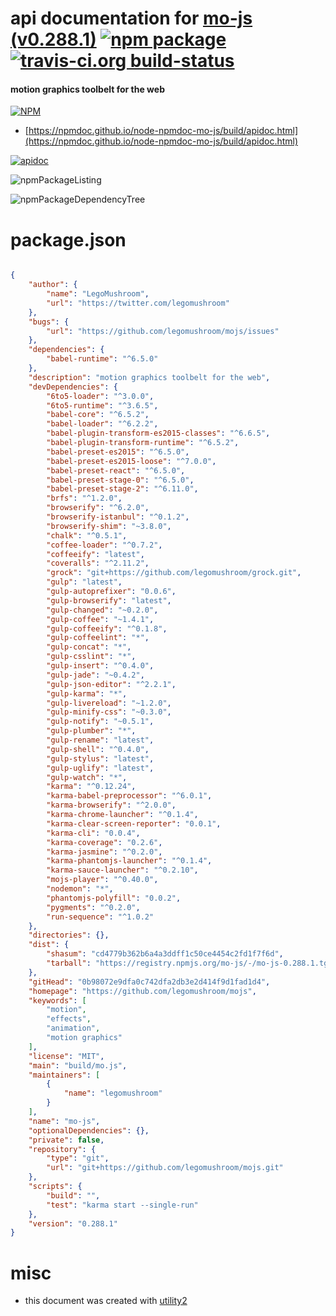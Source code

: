 # api documentation for  [mo-js (v0.288.1)](https://github.com/legomushroom/mojs)  [![npm package](https://img.shields.io/npm/v/npmdoc-mo-js.svg?style=flat-square)](https://www.npmjs.org/package/npmdoc-mo-js) [![travis-ci.org build-status](https://api.travis-ci.org/npmdoc/node-npmdoc-mo-js.svg)](https://travis-ci.org/npmdoc/node-npmdoc-mo-js)
#### motion graphics toolbelt for the web

[![NPM](https://nodei.co/npm/mo-js.png?downloads=true&downloadRank=true&stars=true)](https://www.npmjs.com/package/mo-js)

- [https://npmdoc.github.io/node-npmdoc-mo-js/build/apidoc.html](https://npmdoc.github.io/node-npmdoc-mo-js/build/apidoc.html)

[![apidoc](https://npmdoc.github.io/node-npmdoc-mo-js/build/screenCapture.buildCi.browser.%252Ftmp%252Fbuild%252Fapidoc.html.png)](https://npmdoc.github.io/node-npmdoc-mo-js/build/apidoc.html)

![npmPackageListing](https://npmdoc.github.io/node-npmdoc-mo-js/build/screenCapture.npmPackageListing.svg)

![npmPackageDependencyTree](https://npmdoc.github.io/node-npmdoc-mo-js/build/screenCapture.npmPackageDependencyTree.svg)



# package.json

```json

{
    "author": {
        "name": "LegoMushroom",
        "url": "https://twitter.com/legomushroom"
    },
    "bugs": {
        "url": "https://github.com/legomushroom/mojs/issues"
    },
    "dependencies": {
        "babel-runtime": "^6.5.0"
    },
    "description": "motion graphics toolbelt for the web",
    "devDependencies": {
        "6to5-loader": "^3.0.0",
        "6to5-runtime": "^3.6.5",
        "babel-core": "^6.5.2",
        "babel-loader": "^6.2.2",
        "babel-plugin-transform-es2015-classes": "^6.6.5",
        "babel-plugin-transform-runtime": "^6.5.2",
        "babel-preset-es2015": "^6.5.0",
        "babel-preset-es2015-loose": "^7.0.0",
        "babel-preset-react": "^6.5.0",
        "babel-preset-stage-0": "^6.5.0",
        "babel-preset-stage-2": "^6.11.0",
        "brfs": "^1.2.0",
        "browserify": "^6.2.0",
        "browserify-istanbul": "^0.1.2",
        "browserify-shim": "~3.8.0",
        "chalk": "^0.5.1",
        "coffee-loader": "^0.7.2",
        "coffeeify": "latest",
        "coveralls": "^2.11.2",
        "grock": "git+https://github.com/legomushroom/grock.git",
        "gulp": "latest",
        "gulp-autoprefixer": "0.0.6",
        "gulp-browserify": "latest",
        "gulp-changed": "~0.2.0",
        "gulp-coffee": "~1.4.1",
        "gulp-coffeeify": "^0.1.8",
        "gulp-coffeelint": "*",
        "gulp-concat": "*",
        "gulp-csslint": "*",
        "gulp-insert": "^0.4.0",
        "gulp-jade": "~0.4.2",
        "gulp-json-editor": "^2.2.1",
        "gulp-karma": "*",
        "gulp-livereload": "~1.2.0",
        "gulp-minify-css": "~0.3.0",
        "gulp-notify": "~0.5.1",
        "gulp-plumber": "*",
        "gulp-rename": "latest",
        "gulp-shell": "^0.4.0",
        "gulp-stylus": "latest",
        "gulp-uglify": "latest",
        "gulp-watch": "*",
        "karma": "^0.12.24",
        "karma-babel-preprocessor": "^6.0.1",
        "karma-browserify": "^2.0.0",
        "karma-chrome-launcher": "^0.1.4",
        "karma-clear-screen-reporter": "0.0.1",
        "karma-cli": "0.0.4",
        "karma-coverage": "0.2.6",
        "karma-jasmine": "^0.2.0",
        "karma-phantomjs-launcher": "^0.1.4",
        "karma-sauce-launcher": "^0.2.10",
        "mojs-player": "^0.40.0",
        "nodemon": "*",
        "phantomjs-polyfill": "0.0.2",
        "pygments": "^0.2.0",
        "run-sequence": "^1.0.2"
    },
    "directories": {},
    "dist": {
        "shasum": "cd4779b362b6a4a3ddff1c50ce4454c2fd1f7f6d",
        "tarball": "https://registry.npmjs.org/mo-js/-/mo-js-0.288.1.tgz"
    },
    "gitHead": "0b98072e9dfa0c742dfa2db3e2d414f9d1fad1d4",
    "homepage": "https://github.com/legomushroom/mojs",
    "keywords": [
        "motion",
        "effects",
        "animation",
        "motion graphics"
    ],
    "license": "MIT",
    "main": "build/mo.js",
    "maintainers": [
        {
            "name": "legomushroom"
        }
    ],
    "name": "mo-js",
    "optionalDependencies": {},
    "private": false,
    "repository": {
        "type": "git",
        "url": "git+https://github.com/legomushroom/mojs.git"
    },
    "scripts": {
        "build": "",
        "test": "karma start --single-run"
    },
    "version": "0.288.1"
}
```



# misc
- this document was created with [utility2](https://github.com/kaizhu256/node-utility2)
